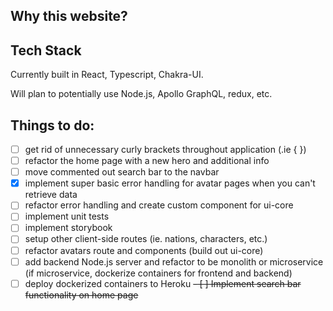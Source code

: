 ## Why this website?

## Tech Stack
Currently built in React, Typescript, Chakra-UI.

Will plan to potentially use Node.js, Apollo GraphQL, redux, etc.

## Things to do:
- [ ] get rid of unnecessary curly brackets throughout application (.ie { })
- [ ] refactor the home page with a new hero and additional info
- [ ] move commented out search bar to the navbar
- [x] implement super basic error handling for avatar pages when you can't retrieve data
- [ ] refactor error handling and create custom component for ui-core
- [ ] implement unit tests
- [ ] implement storybook
- [ ] setup other client-side routes (ie. nations, characters, etc.)
- [ ] refactor avatars route and components (build out ui-core)
- [ ] add backend Node.js server and refactor to be monolith or microservice (if microservice, dockerize containers for frontend and backend)
- [ ] deploy dockerized containers to Heroku
~~- [ ] Implement search bar functionality on home page~~